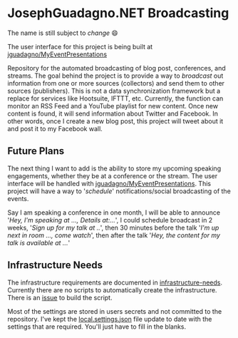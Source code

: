 # JosephGuadagno.NET Broadcasting

The name is still subject to *change* :smile:

The user interface for this project is being built at [jguadagno/MyEventPresentations](https://github.com/jguadagno/MyEventPresentations)

Repository for the automated broadcasting of blog post, conferences, and streams. The goal behind the project is to provide a way to *broadcast* out information from one or more sources (collectors) and send them to other sources (publishers).  This is not a data synchronization framework but a replace for services like Hootsuite, IFTTT, etc.  Currently, the function can monitor an RSS Feed and a YouTube playlist for new content.  Once new content is found, it will send information about Twitter and Facebook.  In other words, once I create a new blog post, this project will tweet about it and post it to my Facebook wall. 

## Future Plans

The next thing I want to add is the ability to store my upcoming speaking engagements, whether they be at a conference or the stream. The user interface will be handled with [jguadagno/MyEventPresentations](https://github.com/jguadagno/MyEventPresentations).  This project will have a way to '*schedule*' notifications/social broadcasting of the events.

Say I am speaking a conference in one month, I will be able to announce '*Hey, I'm speaking at ..., Details at:...*', I could schedule broadcast in 2 weeks, '*Sign up for my talk at ..*', then 30 minutes before the talk '*I'm up next in room ..., come watch*', then after the talk '*Hey, the content for my talk is available at ...*'  

## Infrastructure Needs

The infrastructure requirements are documented in [infrastructure-needs](infrastructure-needs.md). Currently there are no scripts to automatically create the infrastructure.  There is an [issue](https://github.com/jguadagno/jjgnet-broadcast/issues/16) to build the script.

Most of the settings are stored in users secrets and not committed to the repository.  I've kept the [local.settings.json](src/JosephGuadagno.Broadcasting.Functions/local.settings.json) file update to date with the settings that are required.  You'll just have to fill in the blanks. 

